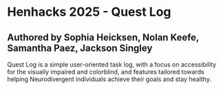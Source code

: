 # Henhacks 2025 - Quest Log
## Authored by Sophia Heicksen, Nolan Keefe, Samantha Paez, Jackson Singley
Quest Log is a simple user-oriented task log, with a focus on accessibility for the visually impaired and colorblind, and features tailored towards helping Neurodivergent individuals achieve their goals and stay healthy.

